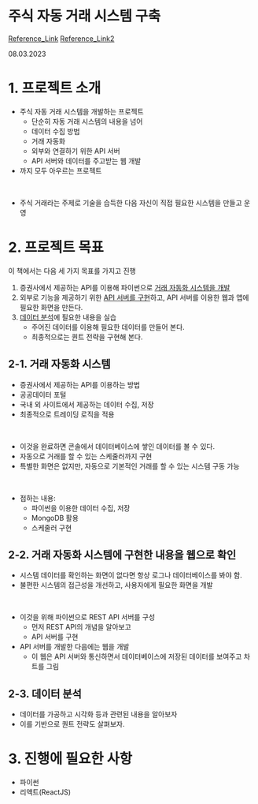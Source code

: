 # **주식 자동 거래 시스템 구축**

[Reference_Link](https://wikidocs.net/book/110)
[Reference_Link2](https://wikidocs.net/book/1173)

08.03.2023

# 1. 프로젝트 소개

- 주식 자동 거래 시스템을 개발하는 프로젝트
    - 단순히 자동 거래 시스템의 내용을 넘어
    - 데이터 수집 방법
    - 거래 자동화
    - 외부와 연결하기 위한 API 서버
    - API 서버와 데이터를 주고받는 웹 개발
- 까지 모두 아우르는 프로젝트


</br>

- 주식 거래라는 주제로 기술을 습득한 다음 자신이 직접 필요한 시스템을 만들고 운영

# 2. 프로젝트 목표


이 책에서는 다음 세 가지 목표를 가지고 진행

1. 증권사에서 제공하는 API를 이용해 파이썬으로 <u>거래 자동화 시스템을 개발</u>
2. 외부로 기능을 제공하기 위한 <u>API 서버를 구현</u>하고, API 서버를 이용한 웹과 앱에 필요한 화면을 만든다.
3. <u>데이터 분석</u>에 필요한 내용을 실습
    - 주어진 데이터를 이용해 필요한 데이터를 만들어 본다.
    - 최종적으로는 퀀트 전략을 구현해 본다.



## 2-1. 거래 자동화 시스템

- 증권사에서 제공하는 API를 이용하는 방법
- 공공데이터 포털
- 국내 외 사이트에서 제공하는 데이터 수집, 저장
- 최종적으로 트레이딩 로직을 적용





</br>

- 이것을 완료하면 콘솔에서 데이터베이스에 쌓인 데이터를 볼 수 있다.
- 자동으로 거래를 할 수 있는 스케줄러까지 구현
- 특별한 화면은 없지만, 자동으로 기본적인 거래를 할 수 있는 시스템 구동 가능


</br>

- 접하는 내용:
    - 파이썬을 이용한 데이터 수집, 저장
    - MongoDB 활용
    - 스케줄러 구현

## 2-2. 거래 자동화 시스템에 구현한 내용을 웹으로 확인

- 시스템 데이터를 확인하는 화면이 없다면 항상 로그나 데이터베이스를 봐야 함.
- 불편한 시스템의 접근성을 개선하고, 사용자에게 필요한 화면을 개발

</br>

- 이것을 위해 파이썬으로 REST API 서버를 구성
    - 먼저 REST API의 개념을 알아보고
    - API 서버를 구현
- API 서버를 개발한 다음에는 웹을 개발
    - 이 웹은 API 서버와 통신하면서 데이터베이스에 저장된 데이터를 보여주고 차트를 그림




## 2-3. 데이터 분석

- 데이터를 가공하고 시각화 등과 관련된 내용을 알아보자
- 이를 기반으로 퀀트 전략도 살펴보자.



# 3. 진행에 필요한 사항


- 파이썬
- 리액트(ReactJS)
